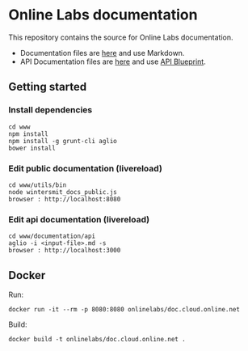 # Online Labs documentation

This repository contains the source for Online Labs documentation.

- Documentation files are [here](https://github.com/online-labs/doc.cloud.online.net/tree/master/www/documentation/docs_public/contents) and use Markdown.
- API Documentation files are [here](https://github.com/online-labs/doc.cloud.online.net/tree/master/www/documentation/api/content) and use [API Blueprint](https://github.com/apiaryio/api-blueprint).

## Getting started

### Install dependencies
```
cd www
npm install
npm install -g grunt-cli aglio
bower install
```

### Edit public documentation (livereload)
```
cd www/utils/bin
node wintersmit_docs_public.js
browser : http://localhost:8080
```

### Edit api documentation (livereload)
```
cd www/documentation/api
aglio -i <input-file>.md -s
browser : http://localhost:3000
```

## Docker

Run:

`docker run -it --rm -p 8080:8080 onlinelabs/doc.cloud.online.net`

Build:

`docker build -t onlinelabs/doc.cloud.online.net .`

